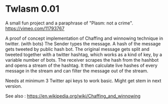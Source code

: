 # Twlasm 0.01
A small fun project and a paraphrase of "Plasm: not a crime".
https://vimeo.com/11793767

A proof of concept implementation of Chaffing and winnowing technique in twitter. (with bots)
The Sender types the message. A hash of the message gets tweeted by public hash bot. The original message gets split and tweeted together with a twitter hashtag, which works as a kind of key, by a variable number of bots. The receiver scrapes the hash from the hashbot and opens a stream of the hashtag. It then calculate live hashes of every message in the stream and can filter the message out of the stream.

Needs at minimum 3 Twitter api keys to work basic.
Might get stem in next version.

See also : https://en.wikipedia.org/wiki/Chaffing_and_winnowing
